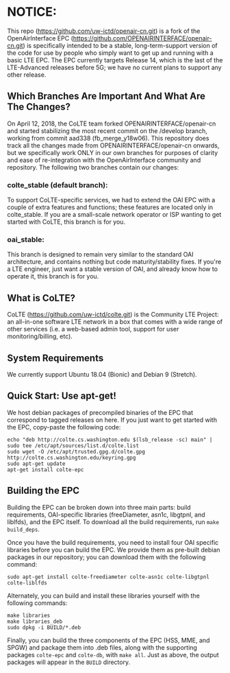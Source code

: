 # NOTICE:
This repo (https://github.com/uw-ictd/openair-cn.git) is a fork of the OpenAirInterface EPC (https://github.com/OPENAIRINTERFACE/openair-cn.git) is specifically intended to be a stable, long-term-support version of the code for use by people who simply want to get up and running with a basic LTE EPC. The EPC currently targets Release 14, which is the last of the LTE-Advanced releases before 5G; we have no current plans to support any other release.

## Which Branches Are Important And What Are The Changes?
On April 12, 2018, the CoLTE team forked OPENAIRINTERFACE/openair-cn and started stabilizing the most recent commit on the /develop branch, working from commit aad338 (fb_merge_y18w06). This repository does track all the changes made from OPENAIRINTERFACE/openair-cn onwards, but we specifically work ONLY in our own branches for purposes of clarity and ease of re-integration with the OpenAirInterface community and repository. The following two branches contain our changes:

### colte_stable (default branch):
To support CoLTE-specific services, we had to extend the OAI EPC with a couple of extra features and functions; these features are located only in colte_stable. If you are a small-scale network operator or ISP wanting to get started with CoLTE, this branch is for you.

### oai_stable:
This branch is designed to remain very similar to the standard OAI architecture, and contains nothing but code maturity/stability fixes. If you're a LTE engineer, just want a stable version of OAI, and already know how to operate it, this branch is for you.

## What is CoLTE?
CoLTE (https://github.com/uw-ictd/colte.git) is the Community LTE Project: an all-in-one software LTE network in a box that comes with a wide range of other services (i.e. a web-based admin tool, support for user monitoring/billing, etc).

## System Requirements
We currently support Ubuntu 18.04 (Bionic) and Debian 9 (Stretch).

## Quick Start: Use apt-get!
We host debian packages of precompiled binaries of the EPC that correspond to tagged releases on here. If you just want to get started with the EPC, copy-paste the following code:
```
echo "deb http://colte.cs.washington.edu $(lsb_release -sc) main" | sudo tee /etc/apt/sources/list.d/colte.list
sudo wget -O /etc/apt/trusted.gpg.d/colte.gpg http://colte.cs.washington.edu/keyring.gpg
sudo apt-get update
apt-get install colte-epc
```

## Building the EPC
Building the EPC can be broken down into three main parts: build requirements, OAI-specific libraries (freeDiameter, asn1c, libgtpnl, and liblfds), and the EPC itself. To download all the build requirements, run `make build_deps`.

Once you have the build requirements, you need to install four OAI specific libraries before you can build the EPC. We provide them as pre-built debian packages in our repository; you can download them with the following command:
```
sudo apt-get install colte-freediameter colte-asn1c colte-libgtpnl colte-liblfds
```
Alternately, you can build and install these libraries yourself with the following commands:
```
make libraries
make libraries_deb
sudo dpkg -i BUILD/*.deb
```

Finally, you can build the three components of the EPC (HSS, MME, and SPGW) and package them into .deb files, along with the supporting packages `colte-epc` and `colte-db`, with `make all`. Just as above, the output packages will appear in the `BUILD` directory.

